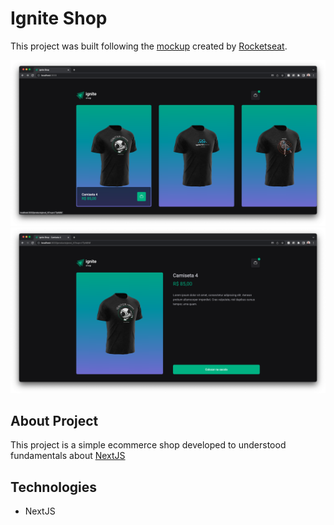 # Ignite Shop

This project was built following the <a href="https://www.figma.com/file/OIJJEW24DFiJO6XLqHw2DM/Ignite-Shop/duplicate">mockup</a> created by <a href="https://github.com/rocketseat">Rocketseat</a>.

<img src="./home.png" with="1280"></img>
<img src="./product.png" with="1280"></img>

## About Project

This project is a simple ecommerce shop developed to understood fundamentals about <a href="https://nextjs.org/">NextJS</a>

## Technologies

- NextJS